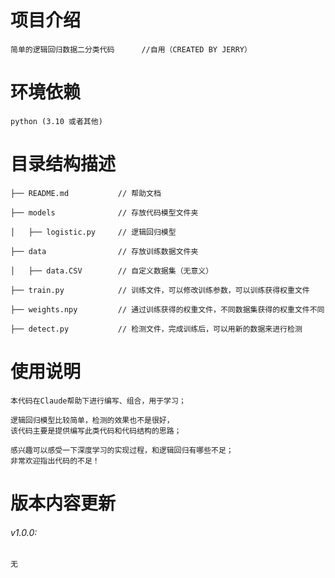 # 项目介绍
    简单的逻辑回归数据二分类代码      //自用（CREATED BY JERRY）
    
# 环境依赖
    python (3.10 或者其他)
 
# 目录结构描述
    ├── README.md           // 帮助文档
    
    ├── models              // 存放代码模型文件夹

    │   ├── logistic.py     // 逻辑回归模型

    ├── data                // 存放训练数据文件夹

    │   ├── data.CSV        // 自定义数据集（无意义）

    ├── train.py            // 训练文件，可以修改训练参数，可以训练获得权重文件

    ├── weights.npy         // 通过训练获得的权重文件，不同数据集获得的权重文件不同
 
    ├── detect.py           // 检测文件，完成训练后，可以用新的数据来进行检测

# 使用说明
    本代码在Claude帮助下进行编写、组合，用于学习；
    
    逻辑回归模型比较简单，检测的效果也不是很好，
    该代码主要是提供编写此类代码和代码结构的思路；
    
    感兴趣可以感受一下深度学习的实现过程，和逻辑回归有哪些不足；
    非常欢迎指出代码的不足！
 
# 版本内容更新
###### v1.0.0: 
    无
